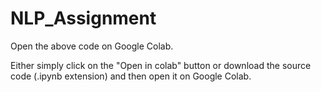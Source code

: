 # NLP_Assignment

Open the above code on Google Colab.

Either simply click on the "Open in colab" button or download the source code (.ipynb extension) and then open it on Google Colab.
